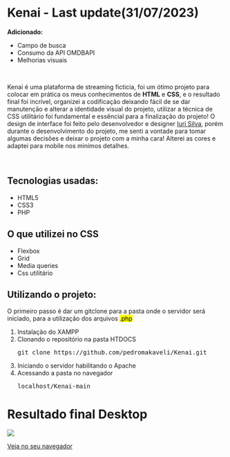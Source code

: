 <h1>Kenai - Last update(31/07/2023)</h1>
<p><b>Adicionado:</b></p>
<ul>
  <li>Campo de busca</li>
  <li>Consumo da API OMDBAPI</li>
  <li>Melhorias visuais</li>
</ul>
<br />

<p>Kenai é uma plataforma de streaming ficticia, foi um ótimo projeto para colocar em prática os meus conhecimentos de <strong>HTML</strong> e <strong>CSS</strong>, e o resultado final foi incrível, organizei a codificação deixando fácil de se dar manutenção e alterar a identidade visual do projeto, utilizar a técnica de CSS utilitário foi fundamental e essêncial para a finalização do projeto! O design de interface foi feito pelo desenvolvedor e designer <a target="blank" href="#">Iuri Silva</a>, porém durante o desenvolvimento do projeto, me senti a vontade para tomar algumas decisões e deixar o projeto com a minha cara! Alterei as cores e adaptei para mobile nos minímos detalhes. </p>

<br>

<h2>Tecnologias usadas: </h2>

<ul>
  <li>HTML5</li>
  <li>CSS3</li>
  <li>PHP</li>
</ul>

<h2>O que utilizei no CSS</h2>

<ul>
  <li>Flexbox</li>
  <li>Grid</li>
  <li>Media queries</li>
  <li>Css utilitário</li>
</ul>

<h2>Utilizando o projeto:</h2>
<p>O primeiro passo é dar um gitclone para a pasta onde o servidor será iniciado, para a utilização dos arquivos <mark>.php</mark></p>

<ol>
  <li>Instalação do XAMPP</li>
  <li>Clonando o repositório na pasta HTDOCS
      <pre>git clone https://github.com/pedromakaveli/Kenai.git</pre>
  </li>
  <li>Iniciando o servidor habilitando o Apache</li>
  <li>
    Acessando a pasta no navegador
    <pre>localhost/Kenai-main</pre>
  </li>
</ol>

# Resultado final Desktop

<img src="https://i.ibb.co/4TcDHzH/Screenshot-20230731-111725.png"/>

<a target="blank" href="https://kenai-xi.vercel.app/principal/index.html">Veja no seu navegador</a>
